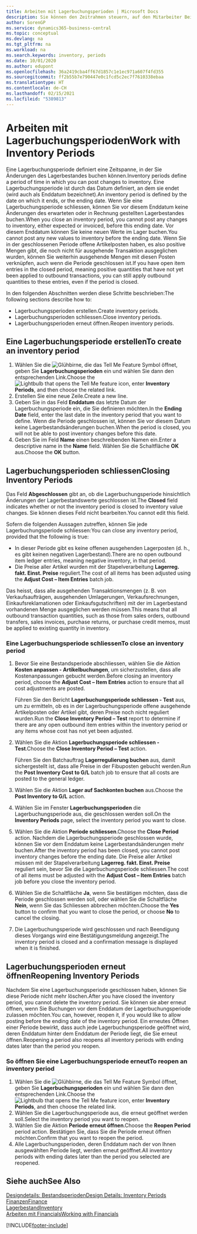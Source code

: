 ```yaml
---
title: Arbeiten mit Lagerbuchungsperioden | Microsoft Docs
description: Sie können den Zeitrahmen steuern, auf den Mitarbeiter Beitragsänderungen des Lagerbestandes buchen können, indem Sie Lagerbuchungsperioden definieren.
author: SorenGP
ms.service: dynamics365-business-central
ms.topic: conceptual
ms.devlang: na
ms.tgt_pltfrm: na
ms.workload: na
ms.search.keywords: inventory, periods
ms.date: 10/01/2020
ms.author: edupont
ms.openlocfilehash: 36a2419cba4ff67d1857c1e1ec971a607f4fd355
ms.sourcegitcommit: ff2b55b7e790447e0c1fcd5c2ec7f7610338ebaa
ms.translationtype: HT
ms.contentlocale: de-CH
ms.lasthandoff: 02/15/2021
ms.locfileid: "5389813"
---
```

# <a name="work-with-inventory-periods"></a><span data-ttu-id="15527-103">Arbeiten mit Lagerbuchungsperioden</span><span class="sxs-lookup"><span data-stu-id="15527-103">Work with Inventory Periods</span></span>
<span data-ttu-id="15527-104">Eine Lagerbuchungsperiode definiert eine Zeitspanne, in der Sie Änderungen des Lagerbestandes buchen können.</span><span class="sxs-lookup"><span data-stu-id="15527-104">Inventory periods define a period of time in which you can post changes to inventory.</span></span> <span data-ttu-id="15527-105">Eine Lagerbuchungsperiode ist durch das Datum definiert, an dem sie endet (wird auch als Enddatum bezeichnet).</span><span class="sxs-lookup"><span data-stu-id="15527-105">An inventory period is defined by the date on which it ends, or the ending date.</span></span> <span data-ttu-id="15527-106">Wenn Sie eine Lagerbuchungsperiode schliessen, können Sie vor diesem Enddatum keine Änderungen des erwarteten oder in Rechnung gestellten Lagerbestandes buchen.</span><span class="sxs-lookup"><span data-stu-id="15527-106">When you close an inventory period, you cannot post any changes to inventory, either expected or invoiced, before this ending date.</span></span> <span data-ttu-id="15527-107">Vor diesem Enddatum können Sie keine neuen Werte im Lager buchen.</span><span class="sxs-lookup"><span data-stu-id="15527-107">You cannot post any new values to inventory before the ending date.</span></span> <span data-ttu-id="15527-108">Wenn Sie in der geschlossenen Periode offene Artikelposten haben, es also positive Mengen gibt, die noch nicht für ausgehende Transaktion ausgeglichen wurden, können Sie weiterhin ausgehende Mengen mit diesen Posten verknüpfen, auch wenn die Periode geschlossen ist.</span><span class="sxs-lookup"><span data-stu-id="15527-108">If you have open item entries in the closed period, meaning positive quantities that have not yet been applied to outbound transactions, you can still apply outbound quantities to these entries, even if the period is closed.</span></span>  

<span data-ttu-id="15527-109">In den folgenden Abschnitten werden diese Schritte beschrieben:</span><span class="sxs-lookup"><span data-stu-id="15527-109">The following sections describe how to:</span></span>

* <span data-ttu-id="15527-110">Lagerbuchungsperioden erstellen.</span><span class="sxs-lookup"><span data-stu-id="15527-110">Create inventory periods.</span></span>  
* <span data-ttu-id="15527-111">Lagerbuchungsperioden schliessen.</span><span class="sxs-lookup"><span data-stu-id="15527-111">Close inventory periods.</span></span>  
* <span data-ttu-id="15527-112">Lagerbuchungsperioden erneut öffnen.</span><span class="sxs-lookup"><span data-stu-id="15527-112">Reopen inventory periods.</span></span>  

## <a name="to-create-an-inventory-period"></a><span data-ttu-id="15527-113">Eine Lagerbuchungsperiode erstellen</span><span class="sxs-lookup"><span data-stu-id="15527-113">To create an inventory period</span></span>  
1. <span data-ttu-id="15527-114">Wählen Sie die ![Glühbirne, die das Tell Me Feature](media/ui-search/search_small.png "Tell Me-Funktion") Symbol öffnet, geben Sie **Lagerbuchungsperioden** ein und wählen Sie dann den entsprechenden Link.</span><span class="sxs-lookup"><span data-stu-id="15527-114">Choose the ![Lightbulb that opens the Tell Me feature](media/ui-search/search_small.png "Tell me what you want to do") icon, enter **Inventory Periods**, and then choose the related link.</span></span>  
2. <span data-ttu-id="15527-115">Erstellen Sie eine neue Zeile.</span><span class="sxs-lookup"><span data-stu-id="15527-115">Create a new line.</span></span>  
3. <span data-ttu-id="15527-116">Geben Sie in das Feld **Enddatum** das letzte Datum der Lagerbuchungsperiode ein, die Sie definieren möchten.</span><span class="sxs-lookup"><span data-stu-id="15527-116">In the **Ending Date** field, enter the last date in the inventory period that you want to define.</span></span> <span data-ttu-id="15527-117">Wenn die Periode geschlossen ist, können Sie vor diesem Datum keine Lagerbestandsänderungen buchen.</span><span class="sxs-lookup"><span data-stu-id="15527-117">When the period is closed, you will not be able to post inventory changes before this date.</span></span>  
4. <span data-ttu-id="15527-118">Geben Sie im Feld **Name** einen beschreibenden Namen ein.</span><span class="sxs-lookup"><span data-stu-id="15527-118">Enter a descriptive name in the **Name** field.</span></span> <span data-ttu-id="15527-119">Wählen Sie die Schaltfläche **OK** aus.</span><span class="sxs-lookup"><span data-stu-id="15527-119">Choose the **OK** button.</span></span>  

## <a name="closing-inventory-periods"></a><span data-ttu-id="15527-120">Lagerbuchungsperioden schliessen</span><span class="sxs-lookup"><span data-stu-id="15527-120">Closing Inventory Periods</span></span>  
<span data-ttu-id="15527-121">Das Feld **Abgeschlossen** gibt an, ob die Lagerbuchungsperiode hinsichtlich Änderungen der Lagerbestandswerte geschlossen ist.</span><span class="sxs-lookup"><span data-stu-id="15527-121">The **Closed** field indicates whether or not the inventory period is closed to inventory value changes.</span></span> <span data-ttu-id="15527-122">Sie können dieses Feld nicht bearbeiten.</span><span class="sxs-lookup"><span data-stu-id="15527-122">You cannot edit this field.</span></span>  

<span data-ttu-id="15527-123">Sofern die folgenden Aussagen zutreffen, können Sie jede Lagerbuchungsperiode schliessen:</span><span class="sxs-lookup"><span data-stu-id="15527-123">You can close any inventory period, provided that the following is true:</span></span>  

* <span data-ttu-id="15527-124">In dieser Periode gibt es keine offenen ausgehenden Lagerposten (d. h., es gibt keinen negativen Lagerbestand).</span><span class="sxs-lookup"><span data-stu-id="15527-124">There are no open outbound item ledger entries, meaning negative inventory, in that period.</span></span>  
* <span data-ttu-id="15527-125">Die Preise aller Artikel wurden mit der Stapelverarbeitung **Lagerreg. fakt. Einst. Preise** reguliert.</span><span class="sxs-lookup"><span data-stu-id="15527-125">The cost of all items has been adjusted using the **Adjust Cost – Item Entries** batch job.</span></span>  

<span data-ttu-id="15527-126">Das heisst, dass alle ausgehenden Transaktionsmengen (z. B. von Verkaufsaufträgen, ausgehenden Umlagerungen, Verkaufsrechnungen, Einkaufsreklamationen oder Einkaufsgutschriften) mit der im Lagerbestand vorhandenen Menge ausgeglichen werden müssen.</span><span class="sxs-lookup"><span data-stu-id="15527-126">This means that all outbound transaction quantities, such as those from sales orders, outbound transfers, sales invoices, purchase returns, or purchase credit memos, must be applied to existing quantity in inventory.</span></span>  

### <a name="to-close-an-inventory-period"></a><span data-ttu-id="15527-127">Eine Lagerbuchungsperiode schliessen</span><span class="sxs-lookup"><span data-stu-id="15527-127">To close an inventory period</span></span>  
1. <span data-ttu-id="15527-128">Bevor Sie eine Bestandsperiode abschliessen, wählen Sie die Aktion **Kosten anpassen - Artikelbuchungen**, um sicherzustellen, dass alle Kostenanpassungen gebucht werden.</span><span class="sxs-lookup"><span data-stu-id="15527-128">Before closing an inventory period, choose the **Adjust Cost – Item Entries** action to ensure that all cost adjustments are posted.</span></span>

     <span data-ttu-id="15527-129">Führen Sie den Bericht **Lagerbuchungsperiode schliessen - Test** aus, um zu ermitteln, ob es in der Lagerbuchungsperiode offene ausgehende Artikelposten oder Artikel gibt, deren Preise noch nicht reguliert wurden.</span><span class="sxs-lookup"><span data-stu-id="15527-129">Run the **Close Inventory Period – Test** report to determine if there are any open outbound item entries within the inventory period or any items whose cost has not yet been adjusted.</span></span>  
2. <span data-ttu-id="15527-130">Wählen Sie die Aktion **Lagerbuchungsperiode schliessen - Test**.</span><span class="sxs-lookup"><span data-stu-id="15527-130">Choose the **Close Inventory Period – Test** action.</span></span>  

     <span data-ttu-id="15527-131">Führen Sie den Batchauftrag **Lagerregulierung buchen** aus, damit sichergestellt ist, dass alle Preise in der Fibuposten gebucht werden.</span><span class="sxs-lookup"><span data-stu-id="15527-131">Run the **Post Inventory Cost to G/L** batch job to ensure that all costs are posted to the general ledger.</span></span>  
3. <span data-ttu-id="15527-132">Wählen Sie die Aktion **Lager auf Sachkonten buchen** aus.</span><span class="sxs-lookup"><span data-stu-id="15527-132">Choose the **Post Inventory to G/L** action.</span></span>  
4. <span data-ttu-id="15527-133">Wählen Sie im Fenster  **Lagerbuchungsperioden** die Lagerbuchungsperiode aus, die geschlossen werden soll.</span><span class="sxs-lookup"><span data-stu-id="15527-133">On the **Inventory Periods** page, select the inventory period you want to close.</span></span>  
5. <span data-ttu-id="15527-134">Wählen Sie die Aktion **Periode schliessen**.</span><span class="sxs-lookup"><span data-stu-id="15527-134">Choose the **Close Period** action.</span></span> <span data-ttu-id="15527-135">Nachdem die Lagerbuchungsperiode geschlossen wurde, können Sie vor dem Enddatum keine Lagerbestandsänderungen mehr buchen.</span><span class="sxs-lookup"><span data-stu-id="15527-135">After the inventory period has been closed, you cannot post inventory changes before the ending date.</span></span> <span data-ttu-id="15527-136">Die Preise aller Artikel müssen mit der Stapelverarbeitung **Lagerreg. fakt. Einst. Preise** reguliert sein, bevor Sie die Lagerbuchungsperiode schliessen.</span><span class="sxs-lookup"><span data-stu-id="15527-136">The cost of all items must be adjusted with the **Adjust Cost – Item Entries** batch job before you close the inventory period.</span></span>  
6. <span data-ttu-id="15527-137">Wählen Sie die Schaltfläche **Ja**, wenn Sie bestätigen möchten, dass die Periode geschlossen werden soll, oder wählen Sie die Schaltfläche **Nein**, wenn Sie das Schliessen abbrechen möchten.</span><span class="sxs-lookup"><span data-stu-id="15527-137">Choose the **Yes** button to confirm that you want to close the period, or choose **No** to cancel the closing.</span></span>  
7. <span data-ttu-id="15527-138">Die Lagerbuchungsperiode wird geschlossen und nach Beendigung dieses Vorgangs wird eine Bestätigungsmeldung angezeigt.</span><span class="sxs-lookup"><span data-stu-id="15527-138">The inventory period is closed and a confirmation message is displayed when it is finished.</span></span>  

## <a name="reopening-inventory-periods"></a><span data-ttu-id="15527-139">Lagerbuchungsperioden erneut öffnen</span><span class="sxs-lookup"><span data-stu-id="15527-139">Reopening Inventory Periods</span></span>  
<span data-ttu-id="15527-140">Nachdem Sie eine Lagerbuchungsperiode geschlossen haben, können Sie diese Periode nicht mehr löschen.</span><span class="sxs-lookup"><span data-stu-id="15527-140">After you have closed the inventory period, you cannot delete the inventory period.</span></span> <span data-ttu-id="15527-141">Sie können sie aber erneut öffnen, wenn Sie Buchungen vor dem Enddatum der Lagerbuchungsperiode zulassen möchten.</span><span class="sxs-lookup"><span data-stu-id="15527-141">You can, however, reopen it, if you would like to allow posting before the ending date of the inventory period.</span></span> <span data-ttu-id="15527-142">Ein erneutes Öffnen einer Periode bewirkt, dass auch jede Lagerbuchungsperiode geöffnet wird, deren Enddatum hinter dem Enddatum der Periode liegt, die Sie erneut öffnen.</span><span class="sxs-lookup"><span data-stu-id="15527-142">Reopening a period also reopens all inventory periods with ending dates later than the period you reopen.</span></span>  

### <a name="to-reopen-an-inventory-period"></a><span data-ttu-id="15527-143">So öffnen Sie eine Lagerbuchungsperiode erneut</span><span class="sxs-lookup"><span data-stu-id="15527-143">To reopen an inventory period</span></span>  
1. <span data-ttu-id="15527-144">Wählen Sie die ![Glühbirne, die das Tell Me Feature](media/ui-search/search_small.png "Tell Me-Funktion") Symbol öffnet, geben Sie **Lagerbuchungsperioden** ein und wählen Sie dann den entsprechenden Link.</span><span class="sxs-lookup"><span data-stu-id="15527-144">Choose the ![Lightbulb that opens the Tell Me feature](media/ui-search/search_small.png "Tell me what you want to do") icon, enter **Inventory Periods**, and then choose the related link.</span></span>  
2. <span data-ttu-id="15527-145">Wählen Sie die Lagerbuchungsperiode aus, die erneut geöffnet werden soll.</span><span class="sxs-lookup"><span data-stu-id="15527-145">Select the inventory period you want to reopen.</span></span>  
3. <span data-ttu-id="15527-146">Wählen Sie die Aktion **Periode erneut öffnen**.</span><span class="sxs-lookup"><span data-stu-id="15527-146">Choose the **Reopen Period** period action.</span></span> <span data-ttu-id="15527-147">Bestätigen Sie, dass Sie die Periode erneut öffnen möchten.</span><span class="sxs-lookup"><span data-stu-id="15527-147">Confirm that you want to reopen the period.</span></span>  
4. <span data-ttu-id="15527-148">Alle Lagerbuchungsperioden, deren Enddatum nach der von Ihnen ausgewählten Periode liegt, werden erneut geöffnet.</span><span class="sxs-lookup"><span data-stu-id="15527-148">All inventory periods with ending dates later than the period you selected are reopened.</span></span>  

## <a name="see-also"></a><span data-ttu-id="15527-149">Siehe auch</span><span class="sxs-lookup"><span data-stu-id="15527-149">See Also</span></span>  
[<span data-ttu-id="15527-150">Designdetails: Bestandsperioden</span><span class="sxs-lookup"><span data-stu-id="15527-150">Design Details: Inventory Periods</span></span>](design-details-inventory-periods.md)  
[<span data-ttu-id="15527-151">Finanzen</span><span class="sxs-lookup"><span data-stu-id="15527-151">Finance</span></span>](finance.md)  
[<span data-ttu-id="15527-152">Lagerbestand</span><span class="sxs-lookup"><span data-stu-id="15527-152">Inventory</span></span>](inventory-manage-inventory.md)  
[<span data-ttu-id="15527-153">Arbeiten mit Financials</span><span class="sxs-lookup"><span data-stu-id="15527-153">Working with Financials</span></span>](ui-work-product.md)


[!INCLUDE[footer-include](includes/footer-banner.md)]